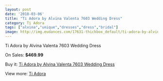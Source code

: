 ```yaml
---
layout: post
date: '2018-03-06'
title: "Ti Adora by Alvina Valenta 7603 Wedding Dress"
category: Ti Adora
tags: ["alvina","unique","dresses","dress","bridal"]
image: http://img.eudances.com/17631-thickbox_default/ti-adora-by-alvina-valenta-7603-wedding-dress.jpg
---
```

Ti Adora by Alvina Valenta 7603 Wedding Dress

On Sales: **$469.99**
<a href="https://www.eudances.com/en/ti-adora/5139-ti-adora-by-alvina-valenta-7603-wedding-dress.html"><amp-img layout="responsive" width="600" height="600" src="//img.eudances.com/17631-thickbox_default/ti-adora-by-alvina-valenta-7603-wedding-dress.jpg" alt="Ti Adora by Alvina Valenta 7603 Wedding Dress 0" /></a>
<a href="https://www.eudances.com/en/ti-adora/5139-ti-adora-by-alvina-valenta-7603-wedding-dress.html"><amp-img layout="responsive" width="600" height="600" src="//img.eudances.com/17636-thickbox_default/ti-adora-by-alvina-valenta-7603-wedding-dress.jpg" alt="Ti Adora by Alvina Valenta 7603 Wedding Dress 1" /></a>
<a href="https://www.eudances.com/en/ti-adora/5139-ti-adora-by-alvina-valenta-7603-wedding-dress.html"><amp-img layout="responsive" width="600" height="600" src="//img.eudances.com/17635-thickbox_default/ti-adora-by-alvina-valenta-7603-wedding-dress.jpg" alt="Ti Adora by Alvina Valenta 7603 Wedding Dress 2" /></a>
<a href="https://www.eudances.com/en/ti-adora/5139-ti-adora-by-alvina-valenta-7603-wedding-dress.html"><amp-img layout="responsive" width="600" height="600" src="//img.eudances.com/17634-thickbox_default/ti-adora-by-alvina-valenta-7603-wedding-dress.jpg" alt="Ti Adora by Alvina Valenta 7603 Wedding Dress 3" /></a>
<a href="https://www.eudances.com/en/ti-adora/5139-ti-adora-by-alvina-valenta-7603-wedding-dress.html"><amp-img layout="responsive" width="600" height="600" src="//img.eudances.com/17633-thickbox_default/ti-adora-by-alvina-valenta-7603-wedding-dress.jpg" alt="Ti Adora by Alvina Valenta 7603 Wedding Dress 4" /></a>
<a href="https://www.eudances.com/en/ti-adora/5139-ti-adora-by-alvina-valenta-7603-wedding-dress.html"><amp-img layout="responsive" width="600" height="600" src="//img.eudances.com/17632-thickbox_default/ti-adora-by-alvina-valenta-7603-wedding-dress.jpg" alt="Ti Adora by Alvina Valenta 7603 Wedding Dress 5" /></a>

Buy it: [Ti Adora by Alvina Valenta 7603 Wedding Dress](https://www.eudances.com/en/ti-adora/5139-ti-adora-by-alvina-valenta-7603-wedding-dress.html "Ti Adora by Alvina Valenta 7603 Wedding Dress")

View more: [Ti Adora](https://www.eudances.com/en/94-ti-adora "Ti Adora")